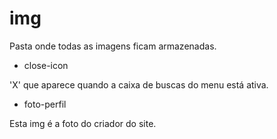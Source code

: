 # img

Pasta onde todas as imagens ficam armazenadas.

* close-icon

'X' que aparece quando a caixa de buscas do menu está ativa.

* foto-perfil

Esta img é a foto do criador do site.

